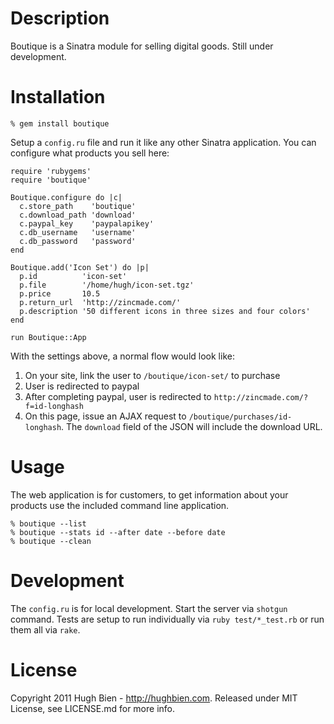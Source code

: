 Description
===========

Boutique is a Sinatra module for selling digital goods.  Still under development.

Installation
============

    % gem install boutique

Setup a `config.ru` file and run it like any other Sinatra application.  You
can configure what products you sell here:

    require 'rubygems'
    require 'boutique'

    Boutique.configure do |c|
      c.store_path    'boutique'
      c.download_path 'download'
      c.paypal_key    'paypalapikey'
      c.db_username   'username'
      c.db_password   'password'
    end

    Boutique.add('Icon Set') do |p|
      p.id          'icon-set'
      p.file        '/home/hugh/icon-set.tgz'
      p.price       10.5
      p.return_url  'http://zincmade.com/'
      p.description '50 different icons in three sizes and four colors'
    end

    run Boutique::App

With the settings above, a normal flow would look like:

1. On your site, link the user to `/boutique/icon-set/` to purchase
2. User is redirected to paypal
3. After completing paypal, user is redirected to 
   `http://zincmade.com/?f=id-longhash`
4. On this page, issue an AJAX request to `/boutique/purchases/id-longhash`.
   The `download` field of the JSON will include the download URL.

Usage
=====

The web application is for customers, to get information about your products use
the included command line application.

    % boutique --list
    % boutique --stats id --after date --before date
    % boutique --clean

Development
===========

The `config.ru` is for local development.  Start the server via `shotgun`
command.  Tests are setup to run individually via `ruby test/*_test.rb` or
run them all via `rake`.

License
=======

Copyright 2011 Hugh Bien - http://hughbien.com.
Released under MIT License, see LICENSE.md for more info.
